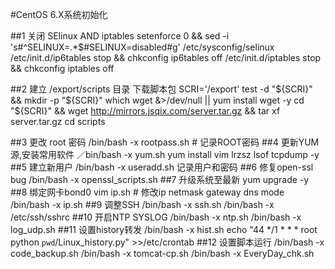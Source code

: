 #CentOS 6.X系统初始化

##1 关闭 SElinux AND iptables
    setenforce 0 &&  sed -i 's#^SELINUX=.*$#SELINUX=disabled#g' /etc/sysconfig/selinux
    /etc/init.d/ip6tables stop && chkconfig ip6tables off
    /etc/init.d/iptables stop && chkconfig iptables off

##2 建立 /export/scripts 目录 下载脚本包
    SCRI='/export'
    test -d "${SCRI}" && mkdir -p "${SCRI}"
    which wget &>/dev/null || yum install wget  -y
    cd "${SCRI}" && wget http://mirrors.jsqix.com/server.tar.gz && tar xf server.tar.gz
    cd scripts

##3 更改 root 密码
    /bin/bash -x rootpass.sh
    # 记录ROOT密码
##4 更新YUM源,安装常用软件
    ／bin/bash -x yum.sh
    yum install vim lrzsz lsof tcpdump -y
##5 建立新用户
    /bin/bash -x useradd.sh
    记录用户和密码
##6 修复open-ssl bug
    /bin/bash -x openssl_scripts.sh
##7 升级系统至最新
    yum upgrade -y
##8 绑定网卡bond0
    vim ip.sh  # 修改ip netmask gateway dns mode
    /bin/bash -x ip.sh
##9 调整SSH
    /bin/bash -x ssh.sh
    /bin/bash -x /etc/ssh/sshrc
##10 开启NTP SYSLOG
    /bin/bash -x ntp.sh
    /bin/bash -x log_udp.sh
##11 设置history转发
    /bin/bash -x hist.sh
    echo "44 */1 * * * root python `pwd`/Linux_history.py" >>/etc/crontab
##12 设置脚本运行
    /bin/bash -x code_backup.sh
    /bin/bash -x tomcat-cp.sh
    /bin/bash -x EveryDay_chk.sh
